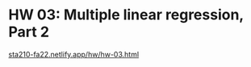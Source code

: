 # HW 03: Multiple linear regression, Part 2

[sta210-fa22.netlify.app/hw/hw-03.html](https://sta210-fa22.netlify.app/hw/hw-03.html)